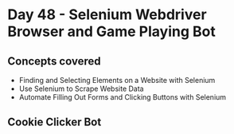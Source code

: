 # Day 48 - Selenium Webdriver Browser and Game Playing Bot
## Concepts covered
- Finding and Selecting Elements on a Website with Selenium
- Use Selenium to Scrape Website Data
- Automate Filling Out Forms and Clicking Buttons with Selenium
## Cookie Clicker Bot